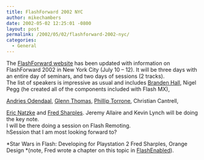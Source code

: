 ```yaml
---
title: FlashForward 2002 NYC
author: mikechambers
date: 2002-05-02 12:25:01 -0800
layout: post
permalink: /2002/05/02/flashforward-2002-nyc/
categories:
  - General
---
```



The [FlashForward website][1] has been updated with information on FlashForward 2002 in New York City (July 10 &#8211; 12). It will be three days with an entire day of seminars, and two days of sessions (2 tracks).  
The list of speakers is impressive as usual and includes [Branden Hall][2], Nigel Pegg (he created all of the components included with Flash MX),&nbsp;<!--StartFragment -->

[Andries Odendaal][3], [Glenn Thomas][4], [Phillip Torrone][5], Christian Cantrell,<!--StartFragment -->

[Eric Natzke][6] and [Fred Sharples][7]. Jeremy Allaire and Kevin Lynch will be doing the key note.  
I will be there doing a session on Flash Remoting.  
hSession that I am most looking forward to?&nbsp;<!--StartFragment -->

*<SPAN class=smallbold>Star Wars in Flash: Developing for Playstation 2 </SPAN>Fred Sharples, Orange Design *(note, Fred wrote a chapter on this topic in [FlashEnabled][5]).

 [1]: http://www.flashforward2002.com/
 [2]: http://www.waxpraxis.org
 [3]: http://www.wireframe.com
 [4]: http://www.smashingideas.com
 [5]: http://www.flashenabled.com
 [6]: http://www.natzke.com
 [7]: http://www.orangedesign.com